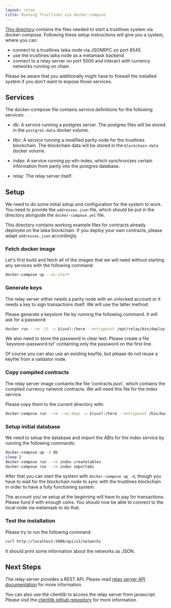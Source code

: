 ```yaml
---
layout: relay
title: Running Trustlines via docker-compose
---
```


[This directory](https://github.com/trustlines-protocol/relay/tree/master/docker/trustlines) contains the files needed to start a trustlines system via
docker-compose. Following these setup instructions will give you a
system, where you can:
- connect to a trustlines laika node via JSONRPC on port 8545
- use the trustlines laika node as a metamask backend
- connect to a relay server on port 5000 and interact with currency
  networks running on chain

Please be aware that you additionally might have to firewall the
installed system if you don't want to expose those services.

## Services
The docker-compose file contains service definitions for the following services:

- db: A service running a postgres server. The postgres files will be
  stored in the `postgres-data` docker volume.

- tlbc: A service running a modified parity node for the trustlines
  blockchain. The blockchain data will be stored in the
  `blockchain-data` docker volume.

- index: A service running py-eth-index, which synchronizes certain
  information from parity into the postgres database.

- relay: The relay server itself.

## Setup
We need to do some initial setup and configuration for the system to work. You
need to provide the `addresses.json` file, which should be put in the directory
alongside the `docker-compose.yml` file.

This directory contains working example files for contracts already
deployed on the laika blockchain. If you deploy your own contracts,
please adapt `addresses.json` accordingly.



### Fetch docker image
Let's first build and fetch all of the images that we will need
without starting any services with the following command:

```bash
docker-compose up --no-start
```

### Generate keys

The relay server either needs a parity node with an unlocked account
or it needs a key to sign transactions itself. We will use the latter
method.

Please generate a keystore file by running the following command. It
will ask for a password.

```bash
docker run --rm -it -v $(pwd):/here --entrypoint /opt/relay/bin/deploy-tools trustlines/relay generate-keystore --keystore-path /here/keystore.json
```

We also need to store the password in clear text. Please create a file
'keystore-password.txt' containing only the password on the first
line.

Of course you can also use an existing keyfile, but please do not
reuse a keyfile from a validator node.

### Copy compiled contracts

The relay server image containts the file 'contracts.json', which
contains the compiled currency network contracts. We will need
this file for the index service.

Please copy them to the current directory with:
```bash
docker-compose run --rm --no-deps -v $(pwd):/here --entrypoint /bin/bash relay -c "cp /opt/relay/trustlines-contracts/build/contracts.json /here"
```

### Setup initial database

We need to setup the database and import the ABIs for the index
service by running the following commands:

```bash
docker-compose up -d db
sleep 2
docker-compose run --rm index createtables
docker-compose run --rm index importabi
```

After that you can start the system with `docker-compose up -d`,
though you have to wait for the blockchain node to sync with the
trustlines blockchain in order to have a fully functioning system.

The account you've setup at the beginning will have to pay for
transactions. Please fund it with enough coins. You should now be able
to connect to the local node via metamask to do that.

### Test the installation

Please try to run the following command:
```bash
curl http://localhost:5000/api/v1/networks
```

It should print some information about the networks as JSON.

## Next Steps

The relay server provides a REST API. Please read [relay server API
documentation](https://github.com/trustlines-protocol/relay/blob/master/docs/RelayAPI.md)
for more information.

You can also use the clientlib to access the relay server from
javascript. Please visit the [clientlib github
repository](https://github.com/trustlines-protocol/clientlib) for more
information.
